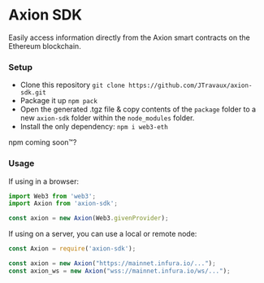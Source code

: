 # Axion SDK
Easily access information directly from the Axion smart contracts on the Ethereum blockchain.

### Setup
- Clone this repository ``git clone https://github.com/JTravaux/axion-sdk.git``
- Package it up ``npm pack``
- Open the generated .tgz file & copy contents of the `package` folder to a new `axion-sdk` folder within the `node_modules` folder. 
- Install the only dependency: ``npm i web3-eth``

npm coming soon™?
### Usage
If using in a browser: 
```javascript
import Web3 from 'web3';
import Axion from 'axion-sdk';

const axion = new Axion(Web3.givenProvider);
```

If using on a server, you can use a local or remote node: 
```javascript
const Axion = require('axion-sdk');

const axion = new Axion("https://mainnet.infura.io/...");
const axion_ws = new Axion("wss://mainnet.infura.io/ws/...");
```
